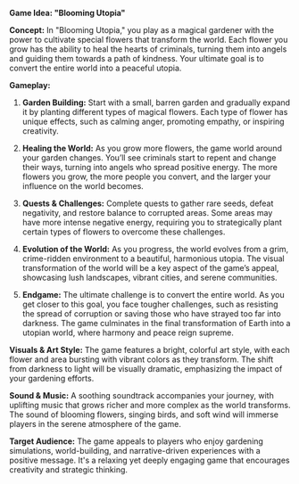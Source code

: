 **Game Idea: "Blooming Utopia"**

**Concept:**
In "Blooming Utopia," you play as a magical gardener with the power to cultivate special flowers that transform the world. Each flower you grow has the ability to heal the hearts of criminals, turning them into angels and guiding them towards a path of kindness. Your ultimate goal is to convert the entire world into a peaceful utopia.

**Gameplay:**

1. **Garden Building:** Start with a small, barren garden and gradually expand it by planting different types of magical flowers. Each type of flower has unique effects, such as calming anger, promoting empathy, or inspiring creativity.

2. **Healing the World:** As you grow more flowers, the game world around your garden changes. You’ll see criminals start to repent and change their ways, turning into angels who spread positive energy. The more flowers you grow, the more people you convert, and the larger your influence on the world becomes.

3. **Quests & Challenges:** Complete quests to gather rare seeds, defeat negativity, and restore balance to corrupted areas. Some areas may have more intense negative energy, requiring you to strategically plant certain types of flowers to overcome these challenges.

4. **Evolution of the World:** As you progress, the world evolves from a grim, crime-ridden environment to a beautiful, harmonious utopia. The visual transformation of the world will be a key aspect of the game’s appeal, showcasing lush landscapes, vibrant cities, and serene communities.

5. **Endgame:** The ultimate challenge is to convert the entire world. As you get closer to this goal, you face tougher challenges, such as resisting the spread of corruption or saving those who have strayed too far into darkness. The game culminates in the final transformation of Earth into a utopian world, where harmony and peace reign supreme.

**Visuals & Art Style:**
The game features a bright, colorful art style, with each flower and area bursting with vibrant colors as they transform. The shift from darkness to light will be visually dramatic, emphasizing the impact of your gardening efforts.

**Sound & Music:**
A soothing soundtrack accompanies your journey, with uplifting music that grows richer and more complex as the world transforms. The sound of blooming flowers, singing birds, and soft wind will immerse players in the serene atmosphere of the game.

**Target Audience:**
The game appeals to players who enjoy gardening simulations, world-building, and narrative-driven experiences with a positive message. It's a relaxing yet deeply engaging game that encourages creativity and strategic thinking.

